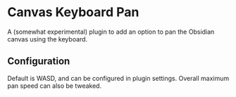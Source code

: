 # Canvas Keyboard Pan

A (somewhat experimental) plugin to add an option to pan the Obsidian canvas using the keyboard.

## Configuration

Default is WASD, and can be configured in plugin settings. Overall maximum pan speed can also be tweaked.
